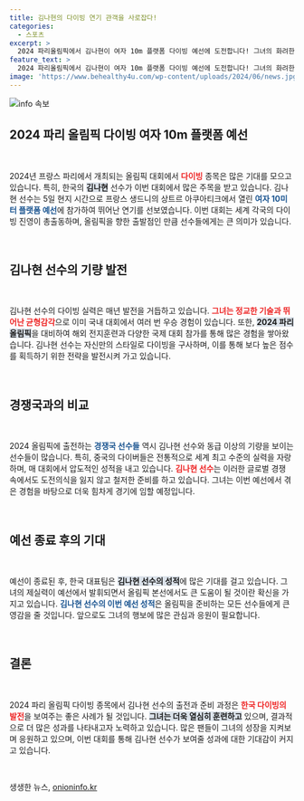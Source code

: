 ```yaml
---
title: 김나현의 다이빙 연기 관객을 사로잡다!
categories:
  - 스포츠
excerpt: >
  2024 파리올림픽에서 김나현이 여자 10m 플랫폼 다이빙 예선에 도전합니다! 그녀의 화려한 연기를 보며 감탄할 준비 되셨나요? 클릭하세요!
feature_text: >
  2024 파리올림픽에서 김나현이 여자 10m 플랫폼 다이빙 예선에 도전합니다! 그녀의 화려한 연기를 보며 감탄할 준비 되셨나요? 클릭하세요!
image: 'https://www.behealthy4u.com/wp-content/uploads/2024/06/news.jpg'
---
```


<p><img src="https://www.behealthy4u.com/wp-content/uploads/2024/06/news.jpg" alt="info 속보" /></p>

<h2 data-ke-size="size26">2024 파리 올림픽 다이빙 여자 10m 플랫폼 예선</h2>

<p data-ke-size="size16">&nbsp;</p>

<p data-ke-size="size16">2024년 프랑스 파리에서 개최되는 올림픽 대회에서 <b><span style="color: #ee2323;">다이빙</span></b> 종목은 많은 기대를 모으고 있습니다. 특히, 한국의 <b><span style="background-color: #21538527;">김나현</span></b> 선수가 이번 대회에서 많은 주목을 받고 있습니다. 김나현 선수는 5일 현지 시간으로 프랑스 생드니의 상트르 아쿠아티크에서 열린 <b><span style="color: #1a5490;">여자 10미터 플랫폼 예선</span></b>에 참가하여 뛰어난 연기를 선보였습니다. 이번 대회는 세계 각국의 다이빙 진영이 총출동하며, 올림픽을 향한 출발점인 만큼 선수들에게는 큰 의미가 있습니다.</p>

<p data-ke-size="size16">&nbsp;</p>

<h2 data-ke-size="size26">김나현 선수의 기량 발전</h2>

<p data-ke-size="size16">&nbsp;</p>

<p data-ke-size="size16">김나현 선수의 다이빙 실력은 매년 발전을 거듭하고 있습니다. <b><span style="color: #ee2323;">그녀는 정교한 기술과 뛰어난 균형감각</span></b>으로 이미 국내 대회에서 여러 번 우승 경험이 있습니다. 또한, <b><span style="background-color: #21538527;">2024 파리 올림픽</span></b>을 대비하여 해외 전지훈련과 다양한 국제 대회 참가를 통해 많은 경험을 쌓아왔습니다. 김나현 선수는 자신만의 스타일로 다이빙을 구사하며, 이를 통해 보다 높은 점수를 획득하기 위한 전략을 발전시켜 가고 있습니다.</p>

<p data-ke-size="size16">&nbsp;</p>

<h2 data-ke-size="size26">경쟁국과의 비교</h2>

<p data-ke-size="size16">&nbsp;</p>

<p data-ke-size="size16">2024 올림픽에 출전하는 <b><span style="color: #1a5490;">경쟁국 선수들</span></b> 역시 김나현 선수와 동급 이상의 기량을 보이는 선수들이 많습니다. 특히, 중국의 다이버들은 전통적으로 세계 최고 수준의 실력을 자랑하며, 매 대회에서 압도적인 성적을 내고 있습니다. <b><span style="color: #ee2323;">김나현 선수</span></b>는 이러한 글로벌 경쟁 속에서도 도전의식을 잃지 않고 철저한 준비를 하고 있습니다. 그녀는 이번 예선에서 겪은 경험을 바탕으로 더욱 힘차게 경기에 임할 예정입니다.</p>

<p data-ke-size="size16">&nbsp;</p>

<h2 data-ke-size="size26">예선 종료 후의 기대</h2>

<p data-ke-size="size16">&nbsp;</p>

<p data-ke-size="size16">예선이 종료된 후, 한국 대표팀은 <b><span style="background-color: #21538527;">김나현 선수의 성적</span></b>에 많은 기대를 걸고 있습니다. 그녀의 제실력이 예선에서 발휘되면서 올림픽 본선에서도 큰 도움이 될 것이란 확신을 가지고 있습니다. <b><span style="color: #1a5490;">김나현 선수의 이번 예선 성적</span></b>은 올림픽을 준비하는 모든 선수들에게 큰 영감을 줄 것입니다. 앞으로도 그녀의 행보에 많은 관심과 응원이 필요합니다.</p>

<p data-ke-size="size16">&nbsp;</p>

<h2 data-ke-size="size26">결론</h2>

<p data-ke-size="size16">&nbsp;</p>

<p data-ke-size="size16">2024 파리 올림픽 다이빙 종목에서 김나현 선수의 출전과 준비 과정은 <b><span style="color: #ee2323;">한국 다이빙의 발전</span></b>을 보여주는 좋은 사례가 될 것입니다. <b><span style="background-color: #21538527;">그녀는 더욱 열심히 훈련하고</span></b> 있으며, 결과적으로 더 많은 성과를 나타내고자 노력하고 있습니다. 많은 팬들이 그녀의 성장을 지켜보며 응원하고 있으며, 이번 대회를 통해 김나현 선수가 보여줄 성과에 대한 기대감이 커지고 있습니다.</p>

<p data-ke-size="size16">&nbsp;</p>
생생한 뉴스, <a href="https://onioninfo.kr" rel="dofollow">onioninfo.kr</a>


